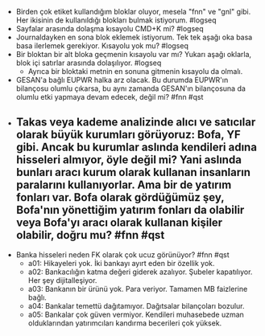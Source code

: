 - Birden çok etiket kullandığım bloklar oluyor, mesela "fnn" ve "gnl" gibi. Her ikisinin de kullanıldığı blokları bulmak istiyorum. #logseq
- Sayfalar arasında dolaşma kısayolu CMD+K mi? #logseq
- Journaldayken en sona blok eklemek istiyorum. Tek tek aşağı oka basa basa ilerlemek gerekiyor. Kısayolu yok mu? #logseq
- Bir bloktan bir alt bloka geçmenin kısayolu var mı? Yukarı aşağı oklarla, blok içi satırlar arasında dolaşılıyor. #logseq
	- Ayrıca bir bloktaki metnin en sonuna gitmenin kısayolu da olmalı.
- GESAN'a bağlı EUPWR halka arz olacak. Bu durumda EUPWR'ın bilançosu olumlu çıkarsa, bu aynı zamanda GESAN'ın bilançosuna da olumlu etki yapmaya devam edecek, değil mi? #fnn #qst
- Takas veya kademe analizinde alıcı ve satıcılar olarak büyük kurumları görüyoruz: Bofa, YF gibi. Ancak bu kurumlar aslında kendileri adına hisseleri almıyor, öyle değil mi? Yani aslında bunları aracı kurum olarak kullanan insanların paralarını kullanıyorlar. Ama bir de yatırım fonları var. Bofa olarak gördüğümüz şey, Bofa'nın yönettiğim yatırım fonları da olabilir veya Bofa'yı aracı olarak kullanan kişiler olabilir, doğru mu? #fnn #qst
	-
- Banka hisseleri neden FK olarak çok ucuz görünüyor? #fnn #qst
	- a01: Hikayeleri yok. İki bankayı ayırt eden bir özellik yok.
	- a02: Bankacılığın katma değeri giderek azalıyor. Şubeler kapatılıyor. Her şey dijitalleşiyor.
	- a03: Bankanın bir ürünü yok. Para veriyor. Tamamen MB faizlerine bağlı.
	- a04: Bankalar temettü dağıtamıyor. Dağıtsalar bilançoları bozulur.
	- a05: Bankalar çok güven vermiyor. Kendileri muhasebede uzman olduklarından yatırımcıları kandırma becerileri çok yüksek.